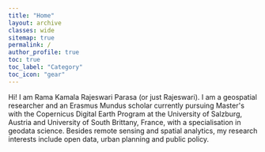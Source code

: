 ```yaml
---
title: "Home"
layout: archive
classes: wide
sitemap: true
permalink: /
author_profile: true
toc: true
toc_label: "Category"
toc_icon: "gear"
---
```




Hi! I am Rama Kamala Rajeswari Parasa (or just Rajeswari). I am a geospatial researcher and an Erasmus Mundus scholar currently pursuing Master's with the Copernicus Digital Earth Program at the University of Salzburg, Austria and University of South Brittany, France, with a specialisation in geodata science. Besides remote sensing and spatial analytics, my research interests include open data, urban planning and public policy.

